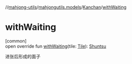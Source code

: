 //[mahjong-utils](../../../index.md)/[mahjongutils.models](../index.md)/[Kanchan](index.md)/[withWaiting](with-waiting.md)

# withWaiting

[common]\
open override fun [withWaiting](with-waiting.md)(tile: [Tile](../-tile/index.md)): [Shuntsu](../-shuntsu/index.md)

进张后形成的面子
